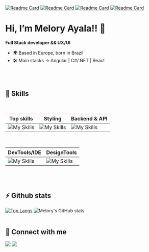 [![Readme Card](https://github-readme-stats.vercel.app/api/pin/?username=meloryayala&repo=ecommerce-admin-dashboard&theme=tokyonight)](https://github.com/meloryayala/ecommerce-admin-dashboard)
[![Readme Card](https://github-readme-stats.vercel.app/api/pin/?username=meloryayala&repo=codery-website&theme=tokyonight)](https://github.com/meloryayala/codery-website)
[![Readme Card](https://github-readme-stats.vercel.app/api/pin/?username=meloryayala&repo=humorHub-api&theme=tokyonight)](https://github.com/meloryayala/humorHub-api)
[![Readme Card](https://github-readme-stats.vercel.app/api/pin/?username=meloryayala&repo=ecommerce-geekstore&theme=tokyonight)](https://github.com/meloryayala/ecommerce-geekstore)

# Hi, I’m Melory Ayala!! 👋

<p><b>Full Stack developer && UX/UI</b></p>

* 🌍 Based in Europe, born in Brazil
* 🛠️ Main stacks -> Angular | C#/.NET | React

<br><br>

 

## 🧠 Skills
<br>

|             Top skills            |               Styling             |              Backend & API          |
| --------------------------------- | --------------------------------- | ----------------------------------- |
|  ![My Skills](https://skillicons.dev/icons?i=angular,ts,dotnet)  |  ![My Skills](https://skillicons.dev/icons?i=sass,tailwind)  |  ![My Skills](https://skillicons.dev/icons?i=dotnet,cs,postgres)  |
<br>

|               DevTools/IDE             |              DesignTools          |
| -------------------------------------- | --------------------------------- |
|  ![My Skills](https://skillicons.dev/icons?i=idea,git,azure)  |  ![My Skills](https://skillicons.dev/icons?i=figma)  |

<br><br>

## ⚡ Github stats

[![Top Langs](https://github-readme-stats.vercel.app/api/top-langs/?username=meloryayala&layout=donut&theme=tokyonight)](https://github.com/meloryayala/github-readme-stats)
![Melory's GitHub stats](https://github-readme-stats.vercel.app/api?username=meloryayala&show_icons=true&theme=tokyonight)
<br><br>

## 🔌 Connect with me

[<img src="https://img.shields.io/badge/Gmail-D14836?style=for-the-badge&logo=gmail&logoColor=white" />](mailto:melory.ayala@gamil.com)
[<img src="https://img.shields.io/badge/LinkedIn-0077B5?style=for-the-badge&logo=linkedin&logoColor=white" />](https://www.linkedin.com/in/melory-ayala/)
<br><br>

<!--  [![My Skills](https://skillicons.dev/icons?i=js,ts,react,nextjs,mongodb,graphql,tailwind,styledcomponents,jest,azure,git,html,css,figma)](https://skillicons.dev)
 [![GitHub Streak](http://github-readme-streak-stats.herokuapp.com?user=meloryayala&border_radius=5)](https://git.io/streak-stats)
<br><br>
 -->
